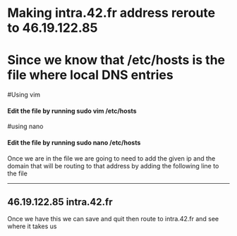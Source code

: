 <h1>Making intra.42.fr address reroute to 46.19.122.85</h1>

<h1>Since we know that /etc/hosts is the file where local DNS entries</h1>

#Using vim 
<h4>Edit the file by running sudo vim /etc/hosts</h4>

#using nano
<h4>Edit the file by running sudo nano /etc/hosts </h4>

Once we are in the file we are going to need to add the given ip and the domain that will be routing to that address by adding the following line to the file

------------------------------
46.19.122.85    intra.42.fr
------------------------------


Once we have this we can save and quit then route to intra.42.fr and see where it takes us
